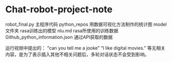 # Chat-robot-project-note
robot_final.py                     主程序代码
python_repos                       用数据可视化方法制作的统计图
model文件夹                         rasa训练出的模型
nlu.md                             rasa所使用的训练数据
Github_python_information.json     通过API获取的数据

运行视频中提出的：
“can you tell me a jooke” 
“I like digital movies.”
等无相关内容，是为了表示插入其他不相关问题后，多轮对话状态不会受到影响。
